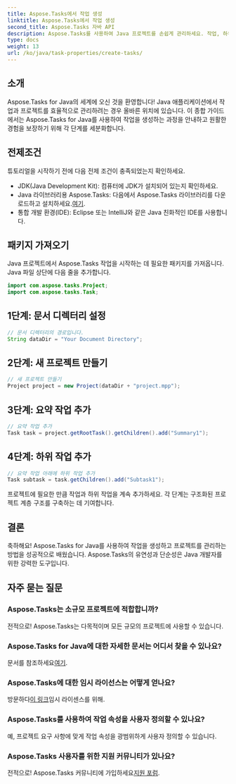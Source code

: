 ```yaml
---
title: Aspose.Tasks에서 작업 생성
linktitle: Aspose.Tasks에서 작업 생성
second_title: Aspose.Tasks 자바 API
description: Aspose.Tasks를 사용하여 Java 프로젝트를 손쉽게 관리하세요. 작업, 하위 작업 등을 만듭니다. 원활한 프로젝트 관리를 위한 단계별 가이드를 따르세요.
type: docs
weight: 13
url: /ko/java/task-properties/create-tasks/
---
```

## 소개
Aspose.Tasks for Java의 세계에 오신 것을 환영합니다! Java 애플리케이션에서 작업과 프로젝트를 효율적으로 관리하려는 경우 올바른 위치에 있습니다. 이 종합 가이드에서는 Aspose.Tasks for Java를 사용하여 작업을 생성하는 과정을 안내하고 원활한 경험을 보장하기 위해 각 단계를 세분화합니다.
## 전제조건
튜토리얼을 시작하기 전에 다음 전제 조건이 충족되었는지 확인하세요.
- JDK(Java Development Kit): 컴퓨터에 JDK가 설치되어 있는지 확인하세요.
-  Java 라이브러리용 Aspose.Tasks: 다음에서 Aspose.Tasks 라이브러리를 다운로드하고 설치하세요.[여기](https://releases.aspose.com/tasks/java/).
- 통합 개발 환경(IDE): Eclipse 또는 IntelliJ와 같은 Java 친화적인 IDE를 사용합니다.
## 패키지 가져오기
Java 프로젝트에서 Aspose.Tasks 작업을 시작하는 데 필요한 패키지를 가져옵니다. Java 파일 상단에 다음 줄을 추가합니다.
```java
import com.aspose.tasks.Project;
import com.aspose.tasks.Task;
```
## 1단계: 문서 디렉터리 설정
```java
// 문서 디렉터리의 경로입니다.
String dataDir = "Your Document Directory";
```
## 2단계: 새 프로젝트 만들기
```java
// 새 프로젝트 만들기
Project project = new Project(dataDir + "project.mpp");
```
## 3단계: 요약 작업 추가
```java
// 요약 작업 추가
Task task = project.getRootTask().getChildren().add("Summary1");
```
## 4단계: 하위 작업 추가
```java
// 요약 작업 아래에 하위 작업 추가
Task subtask = task.getChildren().add("Subtask1");
```
프로젝트에 필요한 만큼 작업과 하위 작업을 계속 추가하세요. 각 단계는 구조화된 프로젝트 계층 구조를 구축하는 데 기여합니다.
## 결론
축하해요! Aspose.Tasks for Java를 사용하여 작업을 생성하고 프로젝트를 관리하는 방법을 성공적으로 배웠습니다. Aspose.Tasks의 유연성과 단순성은 Java 개발자를 위한 강력한 도구입니다.
## 자주 묻는 질문
### Aspose.Tasks는 소규모 프로젝트에 적합합니까?
전적으로! Aspose.Tasks는 다목적이며 모든 규모의 프로젝트에 사용할 수 있습니다.
### Aspose.Tasks for Java에 대한 자세한 문서는 어디서 찾을 수 있나요?
 문서를 참조하세요[여기](https://reference.aspose.com/tasks/java/).
### Aspose.Tasks에 대한 임시 라이선스는 어떻게 얻나요?
 방문하다[이 링크](https://purchase.aspose.com/temporary-license/)임시 라이센스를 위해.
### Aspose.Tasks를 사용하여 작업 속성을 사용자 정의할 수 있나요?
예, 프로젝트 요구 사항에 맞게 작업 속성을 광범위하게 사용자 정의할 수 있습니다.
### Aspose.Tasks 사용자를 위한 지원 커뮤니티가 있나요?
 전적으로! Aspose.Tasks 커뮤니티에 가입하세요[지원 포럼](https://forum.aspose.com/c/tasks/15).